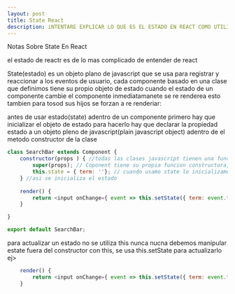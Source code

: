 ```yaml
---
layout: post
title: State React
description: iNTENTARE EXPLICAR LO QUE ES EL ESTADO EN REACT COMO UTILIZARLO Y NOTAS IMPORTANTES SOBRE EL
---
```

Notas Sobre State En React

el estado de reactr es de lo mas complicado de entender de react

State(estado) es un objeto plano de javascript que se usa para registrar y reaccionar a los eventos de usuario, cada componente basado en una clase que definimos tiene su propio objeto de estado cuando el estado de un componente cambie el componente inmediatamanete se re renderea esto tambien para tosod sus hijos se forzan a re renderiar:

antes de usar estado(state) adentro de un componente primero hay que inicializar el objeto de estado
para hacerlo hay que declarar la propiedad estado a un objeto pleno de javascript(plain javascript object) adentro de el metodo constructor de la clase
 
```javascript
class SearchBar extends Component {
    constructor(props ) { //todas las clases javascript tienen una funcion especial llamada constructor esta es la primera y unica funcion llamada automaticamente cuando una nueva instancia de la clase se crea, puedes imaginarte en relidad esta funcion es llamada todo el timepo porque se llama cuando se crea una nueva instancia de la clase, la funcion de constructor es recerbada para hacer configuraciones en nuestra clase como inicializar variables, inicializar estado y ese tipo de cosas
        super(props); // Coponent tiene su propia funcion constructora, cuando definimos un metodo que ya esta definido en la clase padre la cual es component, podemos  llamar ese methodo padre en la calse padre llamando SUPER. Super llama la clase padre de el metodo que extendemos o metodo padre  
        this.state = { term: ''}; // cuando usamo state lo inicializamos creando un objeto nuevo y asignandozelo a This.State, el objeto que pasemos tambien tendra propiedades que queremos registrar en el state(estado), en este ejemplo queremos registrar la propiedad term de el estado(state) usamos Term por referirnos a termino de busqueda que es lo que pretende hacer esta clase cuando un usuario ingrese datos en un input queremos registrar lo que escrive en el This.state
    } //asi se inicializa el estado
                                   
    render() {
        return <input onChange={ event => this.setState({ term: event.target.value })} />;
    }

}

export default SearchBar;
```

para actualizar un estado no se utiliza this nunca nucna debemos manipular estate fuera del constructor con this, se usa this.setState para actualizarlo ej>
```javascript
    render() {
        return <input onChange={ event => this.setState({ term: event.target.value })} />;
    }
```